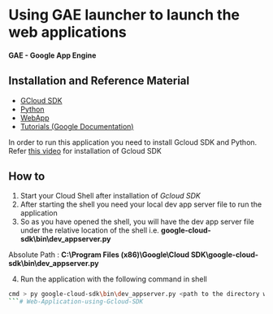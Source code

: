 # Using GAE launcher to launch the web applications

#### GAE - Google App Engine

## Installation and Reference Material

 - [GCloud SDK](https://cloud.google.com/sdk/docs/install)
 - [Python](https://www.python.org/downloads/)
 - [WebApp](https://webapp2.readthedocs.io/en/latest/)
 - [Tutorials (Google Documentation)](https://cloud.google.com/python/docs/setup)

In order to run this application you need to install Gcloud SDK and Python.
Refer [this video](https://www.youtube.com/watch?v=k-8qFh8EfFA) for installation of Gcloud SDK
## How to

1. Start your Cloud Shell after installation of _Gcloud SDK_
2. After starting the shell you need your local dev app server file to run the application
3. So as you have opened the shell, you will have the dev app server file under the relative location of the shell 
i.e. **google-cloud-sdk\bin\dev_appserver.py**

Absolute Path : **C:\Program Files (x86)\Google\Cloud SDK\google-cloud-sdk\bin\dev_appserver.py**

4. Run the application with the following command in shell
```sh
cmd > py google-cloud-sdk\bin\dev_appserver.py <path to the directory where application resides>
```# Web-Application-using-Gcloud-SDK
